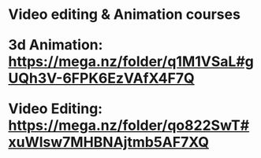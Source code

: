 <h1>Video editing & Animation courses</h>

3d Animation:<br>
https://mega.nz/folder/q1M1VSaL#gUQh3V-6FPK6EzVAfX4F7Q

Video Editing:<br>
https://mega.nz/folder/qo822SwT#xuWlsw7MHBNAjtmb5AF7XQ
